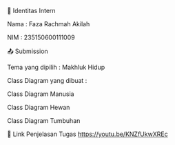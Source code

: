 👤 Identitas Intern

Nama : Faza Rachmah Akilah

NIM : 235150600111009

📤 Submission

Tema yang dipilih : Makhluk Hidup

Class Diagram yang dibuat :

Class Diagram Manusia

Class Diagram Hewan

Class Diagram Tumbuhan


🔗 Link Penjelasan Tugas
https://youtu.be/KNZfUkwXREc
